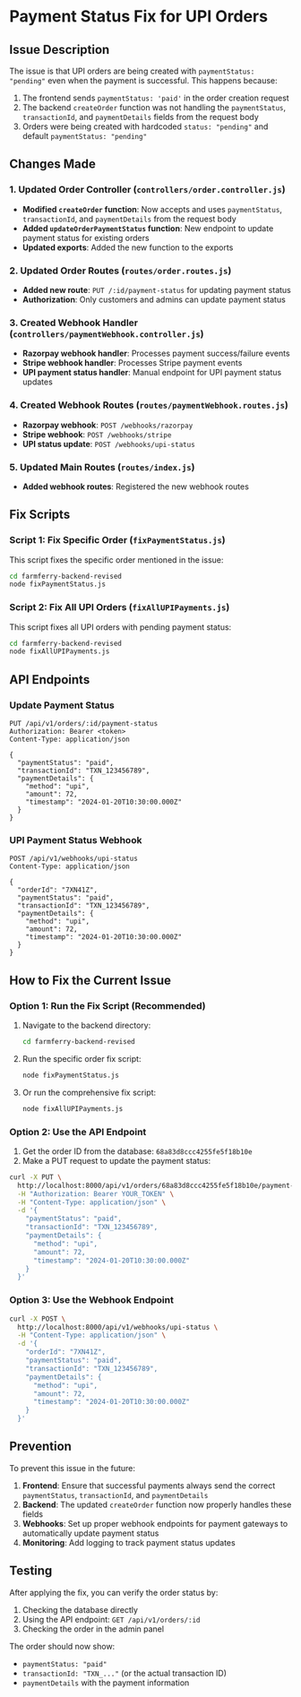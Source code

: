 # Payment Status Fix for UPI Orders

## Issue Description

The issue is that UPI orders are being created with `paymentStatus: "pending"` even when the payment is successful. This happens because:

1. The frontend sends `paymentStatus: 'paid'` in the order creation request
2. The backend `createOrder` function was not handling the `paymentStatus`, `transactionId`, and `paymentDetails` fields from the request body
3. Orders were being created with hardcoded `status: "pending"` and default `paymentStatus: "pending"`

## Changes Made

### 1. Updated Order Controller (`controllers/order.controller.js`)

- **Modified `createOrder` function**: Now accepts and uses `paymentStatus`, `transactionId`, and `paymentDetails` from the request body
- **Added `updateOrderPaymentStatus` function**: New endpoint to update payment status for existing orders
- **Updated exports**: Added the new function to the exports

### 2. Updated Order Routes (`routes/order.routes.js`)

- **Added new route**: `PUT /:id/payment-status` for updating payment status
- **Authorization**: Only customers and admins can update payment status

### 3. Created Webhook Handler (`controllers/paymentWebhook.controller.js`)

- **Razorpay webhook handler**: Processes payment success/failure events
- **Stripe webhook handler**: Processes Stripe payment events
- **UPI payment status handler**: Manual endpoint for UPI payment status updates

### 4. Created Webhook Routes (`routes/paymentWebhook.routes.js`)

- **Razorpay webhook**: `POST /webhooks/razorpay`
- **Stripe webhook**: `POST /webhooks/stripe`
- **UPI status update**: `POST /webhooks/upi-status`

### 5. Updated Main Routes (`routes/index.js`)

- **Added webhook routes**: Registered the new webhook routes

## Fix Scripts

### Script 1: Fix Specific Order (`fixPaymentStatus.js`)

This script fixes the specific order mentioned in the issue:

```bash
cd farmferry-backend-revised
node fixPaymentStatus.js
```

### Script 2: Fix All UPI Orders (`fixAllUPIPayments.js`)

This script fixes all UPI orders with pending payment status:

```bash
cd farmferry-backend-revised
node fixAllUPIPayments.js
```

## API Endpoints

### Update Payment Status
```
PUT /api/v1/orders/:id/payment-status
Authorization: Bearer <token>
Content-Type: application/json

{
  "paymentStatus": "paid",
  "transactionId": "TXN_123456789",
  "paymentDetails": {
    "method": "upi",
    "amount": 72,
    "timestamp": "2024-01-20T10:30:00.000Z"
  }
}
```

### UPI Payment Status Webhook
```
POST /api/v1/webhooks/upi-status
Content-Type: application/json

{
  "orderId": "7XN41Z",
  "paymentStatus": "paid",
  "transactionId": "TXN_123456789",
  "paymentDetails": {
    "method": "upi",
    "amount": 72,
    "timestamp": "2024-01-20T10:30:00.000Z"
  }
}
```

## How to Fix the Current Issue

### Option 1: Run the Fix Script (Recommended)

1. Navigate to the backend directory:
   ```bash
   cd farmferry-backend-revised
   ```

2. Run the specific order fix script:
   ```bash
   node fixPaymentStatus.js
   ```

3. Or run the comprehensive fix script:
   ```bash
   node fixAllUPIPayments.js
   ```

### Option 2: Use the API Endpoint

1. Get the order ID from the database: `68a83d8ccc4255fe5f18b10e`
2. Make a PUT request to update the payment status:

```bash
curl -X PUT \
  http://localhost:8000/api/v1/orders/68a83d8ccc4255fe5f18b10e/payment-status \
  -H "Authorization: Bearer YOUR_TOKEN" \
  -H "Content-Type: application/json" \
  -d '{
    "paymentStatus": "paid",
    "transactionId": "TXN_123456789",
    "paymentDetails": {
      "method": "upi",
      "amount": 72,
      "timestamp": "2024-01-20T10:30:00.000Z"
    }
  }'
```

### Option 3: Use the Webhook Endpoint

```bash
curl -X POST \
  http://localhost:8000/api/v1/webhooks/upi-status \
  -H "Content-Type: application/json" \
  -d '{
    "orderId": "7XN41Z",
    "paymentStatus": "paid",
    "transactionId": "TXN_123456789",
    "paymentDetails": {
      "method": "upi",
      "amount": 72,
      "timestamp": "2024-01-20T10:30:00.000Z"
    }
  }'
```

## Prevention

To prevent this issue in the future:

1. **Frontend**: Ensure that successful payments always send the correct `paymentStatus`, `transactionId`, and `paymentDetails`
2. **Backend**: The updated `createOrder` function now properly handles these fields
3. **Webhooks**: Set up proper webhook endpoints for payment gateways to automatically update payment status
4. **Monitoring**: Add logging to track payment status updates

## Testing

After applying the fix, you can verify the order status by:

1. Checking the database directly
2. Using the API endpoint: `GET /api/v1/orders/:id`
3. Checking the order in the admin panel

The order should now show:
- `paymentStatus: "paid"`
- `transactionId: "TXN_..."` (or the actual transaction ID)
- `paymentDetails` with the payment information

